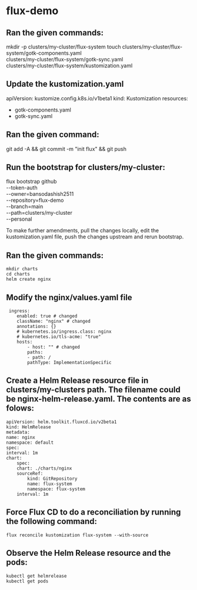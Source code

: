 # flux-demo
## Ran the given commands:
 mkdir -p clusters/my-cluster/flux-system
touch clusters/my-cluster/flux-system/gotk-components.yaml \
    clusters/my-cluster/flux-system/gotk-sync.yaml \
    clusters/my-cluster/flux-system/kustomization.yaml
## Update the kustomization.yaml 

apiVersion: kustomize.config.k8s.io/v1beta1
kind: Kustomization
resources:
- gotk-components.yaml
- gotk-sync.yaml

## Ran the given command:      
git add -A && git commit -m "init flux" && git push

## Run the bootstrap for clusters/my-cluster:
 flux bootstrap github \
  --token-auth \
  --owner=bansodashish2511 \
  --repository=flux-demo \
  --branch=main \
  --path=clusters/my-cluster \
  --personal

  To make further amendments, pull the changes locally, edit the kustomization.yaml file, push the changes upstream and rerun bootstrap.

  ## Ran the given commands:
    mkdir charts
    cd charts
    helm create nginx

 ##  Modify the nginx/values.yaml file
     ingress:
        enabled: true # changed
        className: "nginx" # changed
        annotations: {}
        # kubernetes.io/ingress.class: nginx
        # kubernetes.io/tls-acme: "true"
        hosts:
            - host: "" # changed
            paths:
            - path: /
            pathType: ImplementationSpecific


## Create a Helm Release resource file in clusters/my-clusters path. The filename could be nginx-helm-release.yaml. The contents are as folows:

    apiVersion: helm.toolkit.fluxcd.io/v2beta1
    kind: HelmRelease
    metadata:
    name: nginx
    namespace: default
    spec:
    interval: 1m
    chart:
        spec:
        chart: ./charts/nginx
        sourceRef:
            kind: GitRepository
            name: flux-system
            namespace: flux-system
        interval: 1m  

## Force Flux CD to do a reconciliation by running the following command:

    flux reconcile kustomization flux-system --with-source

## Observe the Helm Release resource and the pods:
    kubectl get helmrelease
    kubectl get pods